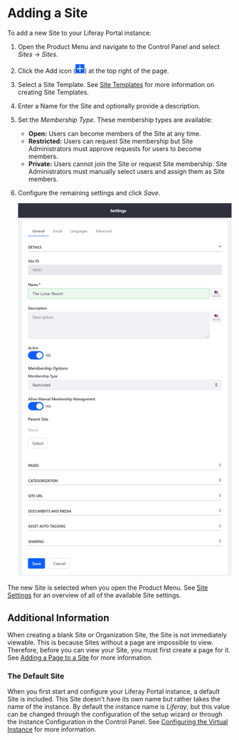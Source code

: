 # Adding a Site

To add a new Site to your Liferay Portal instance:

1. Open the Product Menu and navigate to the Control Panel and select *Sites* &rarr; *Sites*.
1. Click the Add icon (![Add Site](../../../images/icon-add.png)) at the top right of the page.
1. Select a Site Template. See [Site Templates](./02-building-sites-with-site-templates.md) for more information on creating Site Templates.
1. Enter a Name for the Site and optionally provide a description.
1. Set the *Membership Type*. These membership types are available: <!-- What does it mean for a user to be a member of a site? What abilities/permissions does that typically confer? To answer that question it probably doesn't make sense here, but should link to another article, potentially, "Understanding Site Membership" -->

    * **Open:** Users can become members of the Site at any time.
    * **Restricted:** Users can request Site membership but Site Administrators must approve requests for users to become members.
    * **Private:** Users cannot join the Site or request Site membership. Site Administrators must manually select users and assign them as Site members.

1. Configure the remaining settings and click *Save*.

    ![The General section provides the basic information for your Site.](./adding-sites/images/01.png)

The new Site is selected when you open the Product Menu. See [Site Settings](TODO) for an overview of all of the available Site settings.

## Additional Information

When creating a blank Site or Organization Site, the Site is not immediately viewable. This is because Sites without a page are impossible to view. Therefore, before you can view your Site, you must first create a page for it. See [Adding a Page to a Site](../02-creating-pages/02-adding-a-page-to-a-site.md) for more information.

### The Default Site

<!-- This information feels out of place here. -->

When you first start and configure your Liferay Portal instance, a default Site is included. This Site doesn't have its own name but rather takes the name of the instance. By default the instance name is *Liferay*, but this value can be changed through the configuration of the setup wizard or through the Instance Configuration in the Control Panel. See [Configuring the Virtual Instance](TODO) for more information.

